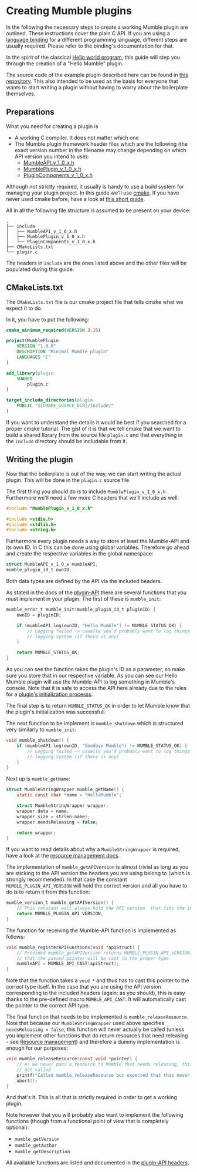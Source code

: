 # Creating Mumble plugins

In the following the necessary steps to create a working Mumble plugin are outlined. These instructions cover the plain C API. If you are using a
[language binding](LanguageBindings.md) for a different programming language, different steps are usually required. Please refer to the binding's
documentation for that.

In the spirit of the classical [Hello world program](https://en.wikipedia.org/wiki/%22Hello,_World!%22_program), this guide will step you through the
creation of a "Hello Mumble" plugin.

The source code of the example plugin described here can be found in [this repository](https://github.com/mumble-voip/mumble-plugin-template). This
also intended to be used as the basis for everyone that wants to start writing a plugin without having to worry about the boilerplate themselves.


## Preparations

What you need for creating a plugin is
- A working C compiler. It does not matter which one
- The Mumble plugin framework header files which are the following (the exact version number in the filename may change depending on which API version
  you intend to use):
    * [MumbleAPI_v_1_0_x.h](https://github.com/mumble-voip/mumble/blob/master/plugins/MumbleAPI_v_1_0_x.h)
	* [MumblePlugin_v_1_0_x.h](https://github.com/mumble-voip/mumble/blob/master/plugins/MumblePlugin_v_1_0_x.h)
	* [PluginComponents_v_1_0_x.h](https://github.com/mumble-voip/mumble/blob/master/plugins/PluginComponents_v_1_0_x.h)

Although not strictly required, it usually is handy to use a build system for managing your plugin project. In this guide we'll use
[cmake](https://cmake.org/). If you have never used cmake before, have a look at [this short guide](https://stackoverflow.com/a/26007567).

All in all the following file structure is assumed to be present on your device:
```
.
├── include
│   ├── MumbleAPI_v_1_0_x.h
│   ├── MumblePlugin_v_1_0_x.h
│   └── PluginComponents_v_1_0_x.h
├── CMakeLists.txt
└── plugin.c
```

The headers in `include` are the ones listed above and the other files will be populated during this guide.


## CMakeLists.txt

The `CMakeLists.txt` file is our cmake project file that tells cmake what we expect it to do.

In it, you have to put the following:
```cmake
cmake_minimum_required(VERSION 3.15)

project(MumblePlugin
	VERSION "1.0.0"
	DESCRIPTION "Minimal Mumble plugin"
	LANGUAGES "C"
)

add_library(plugin
	SHARED
		plugin.c
)

target_include_directories(plugin
	PUBLIC "${CMAKE_SOURCE_DIR}/include/"
)
```

If you want to understand the details it would be best if you searched for a proper cmake tutorial. The gist of it is that we tell cmake that we want
to build a shared library from the source file `plugin.c` and that everything in the `include` directory should be includable from it.


## Writing the plugin

Now that the boilerplate is out of the way, we can start writing the actual plugin. This will be done in the `plugin.c` source file.

The first thing you should do is to include `MumblePlugin_v_1_0_x.h`. Furthermore we'll need a few more C headers that we'll include as well:
```c
#include "MumblePlugin_v_1_0_x.h"

#include <stdio.h>
#include <stdlib.h>
#include <string.h>
```

Furthermore every plugin needs a way to store at least the Mumble-API and its own ID. In C this can be done using global variables. Therefore go ahead
and create the respective variables in the global namespace:
```c
struct MumbleAPI_v_1_0_x mumbleAPI;
mumble_plugin_id_t ownID;
```

Both data types are defined by the API via the included headers.

As stated in the docs of the [plugin-API](PluginAPI.md) there are several functions that you must implement in your plugin. The first of these is
`mumble_init`:
```c
mumble_error_t mumble_init(mumble_plugin_id_t pluginID) {
	ownID = pluginID;

	if (mumbleAPI.log(ownID, "Hello Mumble") != MUMBLE_STATUS_OK) {
		// Logging failed -> usually you'd probably want to log things like this in your plugin's
		// logging system (if there is any)
	}

	return MUMBLE_STATUS_OK;
}
```

As you can see the function takes the plugin's ID as a parameter, so make sure you store that in our respective variable. As you can see our Hello
Mumble plugin will use the Mumble-API to log something in Mumble's console. Note that it is safe to access the API here already due to the rules for a
[plugin's initialization processs](PluginLifecycle.md#initialization).

The final step is to return `MUMBLE_STATUS_OK` in order to let Mumble know that the plugin's initialization was successfull.

The next function to be implement is `mumble_shutdown` which is structured very similarly to `mumble_init`:
```c
void mumble_shutdown() {
	if (mumbleAPI.log(ownID, "Goodbye Mumble") != MUMBLE_STATUS_OK) {
		// Logging failed -> usually you'd probably want to log things like this in your plugin's
		// logging system (if there is any)
	}
}
```

Next up is `mumble_getName`:
```c
struct MumbleStringWrapper mumble_getName() {
	static const char *name = "HelloMumble";

	struct MumbleStringWrapper wrapper;
	wrapper.data = name;
	wrapper.size = strlen(name);
	wrapper.needsReleasing = false;

	return wrapper;
}
```

If you want to read details about why a `MumbleStringWrapper` is required, have a look at the [resource management docs](ResourceManagement.md).

The implementation of `mumble_getAPIVersion` is almost trivial as long as you are sticking to the API version the headers you are using belong to
(which is strongly recommended). In that case the constant `MUMBLE_PLUGIN_API_VERSION` will hold the correct version and all you have to do is to
return it from this function:
```c
mumble_version_t mumble_getAPIVersion() {
	// This constant will always hold the API version  that fits the included header files
	return MUMBLE_PLUGIN_API_VERSION;
}
```

The function for receiving the Mumble-API function is implemented as follows:
```c
void mumble_registerAPIFunctions(void *apiStruct) {
	// Provided mumble_getAPIVersion returns MUMBLE_PLUGIN_API_VERSION, this cast will make sure
	// that the passed pointer will be cast to the proper type
	mumbleAPI = MUMBLE_API_CAST(apiStruct);
}
```

Note that the function takes a `void *` and thus has to cast this pointer to the correct type itself. In the case that you are using the API version
corresponding to the included headers (again: as you should), this is easy thanks to the pre-defined macro `MUMBLE_API_CAST`. It will automatically
cast the pointer to the correct API type.

The final function that needs to be implemented is `mumble_releaseResource`. Note that because our `MumbleStringWrapper` used above specifies
`needsReleasing = false`, this function will never actually be called (unless you implement other functions that do return resources that need
releasing - see [Resource management](ResourceManagement.md)) and therefore a dummy implementation is enough for our purposes:
```c
void mumble_releaseResource(const void *pointer) {
	// As we never pass a resource to Mumble that needs releasing, this function should never
	// get called
	printf("Called mumble_releaseResource but expected that this never gets called -> Aborting");
	abort();
}
```

And that's it. This is all that is strictly required in order to get a working plugin.

Note however that you will probably also want to implement the following functions (though from a functional point of view that is completely
optional):
- `mumble_getVersion`
- `mumble_getAuthor`
- `mumble_getDescription`

All available functions are listed and documented in the [plugin-API headers](PluginAPI.md#header-files).
